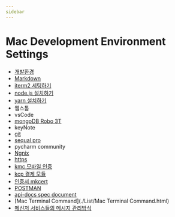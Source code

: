 ```yaml
---
sidebar
---
```


# Mac Development Environment Settings
* [개발환경](./List/Environment.html)
* [Markdown](List/Markdown.md)
* [iterm2 세팅하기](./List/Iterm2Setting.html) 
* [node.js 설치하기](./List/NodeJS.html)
* [yarn 설치하기](./List/yarn.html)
* 웹스톰
* vsCode
* [mongoDB Robo 3T](./List/Robo3T.html)
* keyNote
* [git](./List/git.html) 
* [sequal pro](./List/SequalPro.html)
* pycharm community
* [Ngnix](List/Ngnix.md)
* [https](./List/https.html)
* [kmc 모바일 인증](./List/KMC_Mobile_Authentication.html)
* [kcp 결제 모듈](./List/KCP_Payment_Module)
* [인증서 mkcert](./List/Mkcert)
* [POSTMAN](./List/Postman)
* [api-docs spec document](./List/Api_Document)
* [Mac Terminal Command](./List/Mac Terminal Command.html)
* [메신저 서비스들의 메시지 관리방식](./List/ChattingService.md)
